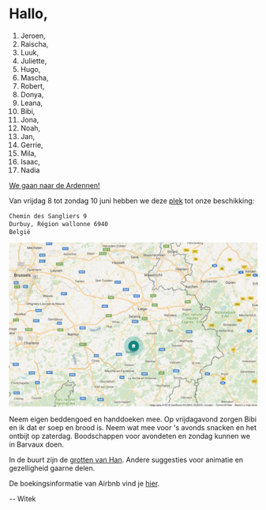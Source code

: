 # Hallo,

1. Jeroen,
2. Raischa,
3. Luuk,
4. Juliette,
5. Hugo,
6. Mascha,
7. Robert,
8. Donya,
9. Leana,
10. Bibi,
11. Jona,
12. Noah,
13. Jan,
14. Gerrie,
15. Mila,
16. Isaac,
17. Nadia

[We gaan naar de Ardennen!](https://youtu.be/7SDOQwSkR_0)

Van vrijdag 8 tot zondag 10 juni hebben we deze [plek](https://www.airbnb.com/rooms/8346282) tot onze beschikking:

    Chemin des Sangliers 9
    Durbuy, Région wallonne 6940
    België

[![kaart](https://github.com/witusj/ardennen/blob/master/kaart.png)](https://goo.gl/maps/itNpkFGMUHx)

Neem eigen beddengoed en handdoeken mee. Op vrijdagavond zorgen Bibi en ik dat er soep en brood is. Neem wat mee voor 's avonds snacken en het ontbijt op zaterdag. Boodschappen voor avondeten en zondag kunnen we in Barvaux doen.

In de buurt zijn de [grotten van Han](http://www.grotte-de-han.be/fr). Andere suggesties voor animatie en gezelligheid gaarne delen.

De boekingsinformatie van Airbnb vind je [hier](https://github.com/witusj/ardennen/blob/master/Airbnb%20info.pdf).

-- Witek
